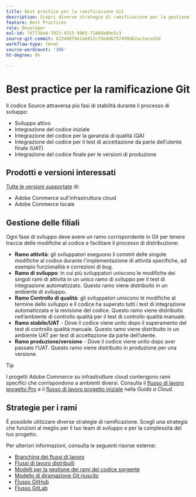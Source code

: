 ```yaml
---
title: Best practice per la ramificazione Git
description: Scopri diverse strategie di ramificazione per la gestione del codice sorgente.
feature: Best Practices
role: Developer
exl-id: 7d7736e8-7023-4315-9965-71866b0be5c3
source-git-commit: 823498f041a6d12cfdedd6757499d62ac2aced3d
workflow-type: tm+mt
source-wordcount: '306'
ht-degree: 0%

---
```


# Best practice per la ramificazione Git

Il codice Source attraversa più fasi di stabilità durante il processo di sviluppo:

- Sviluppo attivo
- Integrazione del codice iniziale
- Integrazione del codice per la garanzia di qualità (QA)
- Integrazione del codice per il test di accettazione da parte dell’utente finale (UAT)
- Integrazione del codice finale per le versioni di produzione

## Prodotti e versioni interessati

[Tutte le versioni supportate](../../../release/versions.md) di:

- Adobe Commerce sull’infrastruttura cloud
- Adobe Commerce locale

## Gestione delle filiali

Ogni fase di sviluppo deve avere un ramo corrispondente in Git per tenere traccia delle modifiche al codice e facilitare il processo di distribuzione:

- **Ramo attività**: gli sviluppatori eseguono il commit delle singole modifiche al codice durante l&#39;implementazione di attività specifiche, ad esempio funzionalità e correzioni di bug.
- **Ramo di sviluppo**: in cui più sviluppatori uniscono le modifiche dei singoli rami di attività in un unico ramo di sviluppo per il test di integrazione automatizzato. Questo ramo viene distribuito in un ambiente di sviluppo.
- **Ramo Controllo di qualità**: gli sviluppatori uniscono le modifiche al termine dello sviluppo e il codice ha superato tutti i test di integrazione automatizzata e la revisione del codice. Questo ramo viene distribuito nell’ambiente di controllo qualità per il test di controllo qualità manuale.
- **Ramo stabile/UAT** - Dove il codice viene unito dopo il superamento del test di controllo qualità manuale. Questo ramo viene distribuito in un ambiente UAT per test di accettazione da parte dell’utente.
- **Ramo produzione/versione** - Dove il codice viene unito dopo aver passato l&#39;UAT. Questo ramo viene distribuito in produzione per una versione.

>[!TIP]
>
>I progetti Adobe Commerce su infrastrutture cloud contengono rami specifici che corrispondono a ambienti diversi. Consulta il [flusso di lavoro progetto Pro](https://experienceleague.adobe.com/docs/commerce-cloud-service/user-guide/architecture/pro-develop-deploy-workflow.html?lang=it) e il [flusso di lavoro progetto iniziale](https://experienceleague.adobe.com/docs/commerce-cloud-service/user-guide/architecture/starter-develop-deploy-workflow.html?lang=it) nella _Guida a Cloud_.

## Strategie per i rami

È possibile utilizzare diverse strategie di ramificazione. Scegli una strategia che funzioni al meglio per il tuo team di sviluppo e per la complessità del tuo progetto.

Per ulteriori informazioni, consulta le seguenti risorse esterne:

- [Branching dei flussi di lavoro](https://git-scm.com/book/en/v2/Git-Branching-Branching-Workflows)
- [Flussi di lavoro distribuiti](https://git-scm.com/book/en/v2/Distributed-Git-Distributed-Workflows)
- [Modelli per la gestione dei rami del codice sorgente](https://martinfowler.com/articles/branching-patterns.html)
- [Modello di diramazione Git riuscito](https://nvie.com/posts/a-successful-git-branching-model/)
- [Flusso GitHub](https://docs.github.com/en/get-started/quickstart/github-flow)
- [Flusso GitLab](https://about.gitlab.com/blog/2023/07/27/gitlab-flow-duo/)
